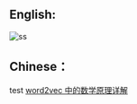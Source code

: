 
## English:

![ss](http://mathurl.com/5euwuy)
## Chinese：
test
[word2vec 中的数学原理详解](http://suanfazu.com/t/word2vec-zhong-de-shu-xue-yuan-li-xiang-jie-duo-tu-wifixia-yue-du/178)